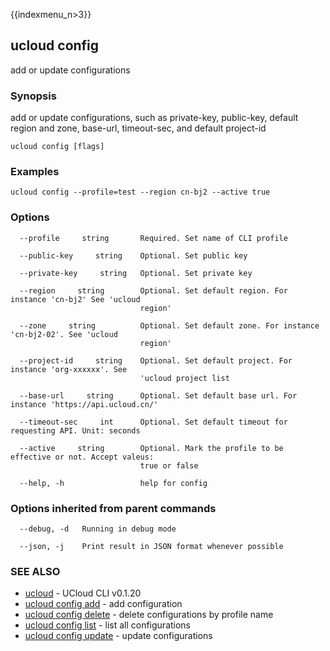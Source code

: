 {{indexmenu_n>3}}

## ucloud config

add or update configurations

### Synopsis

add or update configurations, such as private-key, public-key, default region and zone, base-url, timeout-sec, and default project-id

```
ucloud config [flags]
```

### Examples

```
ucloud config --profile=test --region cn-bj2 --active true
```

### Options

```
  --profile     string       Required. Set name of CLI profile 

  --public-key     string    Optional. Set public key 

  --private-key     string   Optional. Set private key 

  --region     string        Optional. Set default region. For instance 'cn-bj2' See 'ucloud
                             region' 

  --zone     string          Optional. Set default zone. For instance 'cn-bj2-02'. See 'ucloud
                             region' 

  --project-id     string    Optional. Set default project. For instance 'org-xxxxxx'. See
                             'ucloud project list 

  --base-url     string      Optional. Set default base url. For instance 'https://api.ucloud.cn/' 

  --timeout-sec     int      Optional. Set default timeout for requesting API. Unit: seconds 

  --active     string        Optional. Mark the profile to be effective or not. Accept valeus:
                             true or false 

  --help, -h                 help for config 

```

### Options inherited from parent commands

```
  --debug, -d   Running in debug mode 

  --json, -j    Print result in JSON format whenever possible 

```

### SEE ALSO

* [ucloud](software/cli/cmd/ucloud)	 - UCloud CLI v0.1.20
* [ucloud config add](software/cli/cmd/ucloud/config/add)	 - add configuration
* [ucloud config delete](software/cli/cmd/ucloud/config/delete)	 - delete configurations by profile name
* [ucloud config list](software/cli/cmd/ucloud/config/list)	 - list all configurations
* [ucloud config update](software/cli/cmd/ucloud/config/update)	 - update configurations

